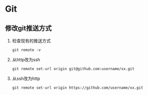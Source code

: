# Git

## 修改git推送方式

1. 检查现有的推送方式

   ```
   git remote -v
   ```

2. 从http改为ssh

   ```
   git remote set-url origin git@github.com:username/xx.git
   ```

3. 从ssh改为http

   ```
   git remote set-url origin https://github.com/username/xx.git
   ```

   